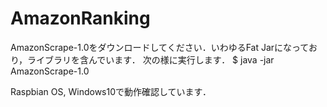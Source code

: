 # AmazonRanking

AmazonScrape-1.0をダウンロードしてください．いわゆるFat Jarになっており，ライブラリを含んでいます．
次の様に実行します．
$ java -jar AmazonScrape-1.0

Raspbian OS, Windows10で動作確認しています．
